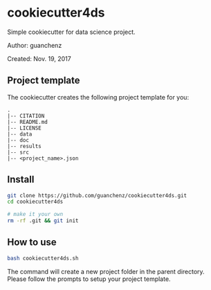 # cookiecutter4ds

Simple cookiecutter for data science project.

Author: guanchenz

Created: Nov. 19, 2017

## Project template

The cookiecutter creates the following project template for you:

```
.
|-- CITATION
|-- README.md
|-- LICENSE
|-- data
|-- doc
|-- results
|-- src
|-- <project_name>.json
```

## Install

```bash
git clone https://github.com/guanchenz/cookiecutter4ds.git
cd cookiecutter4ds

# make it your own
rm -rf .git && git init
```

## How to use

```bash
bash cookiecutter4ds.sh
```

The command will create a new project folder in the parent directory. Please follow the prompts to setup your project template.